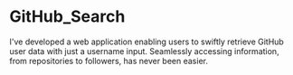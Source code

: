 # GitHub_Search
I've developed a web application enabling users to swiftly retrieve GitHub user data with just a username input. Seamlessly accessing information, from repositories to followers, has never been easier.
